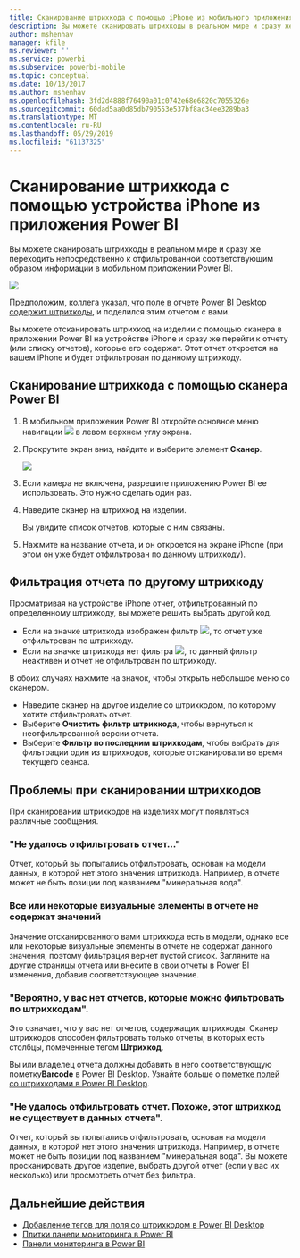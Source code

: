 ```yaml
---
title: Сканирование штрихкода с помощью iPhone из мобильного приложения Power BI
description: Вы можете сканировать штрихкоды в реальном мире и сразу же переходить непосредственно к отфильтрованной соответствующим образом информации в мобильном приложении Power BI.
author: mshenhav
manager: kfile
ms.reviewer: ''
ms.service: powerbi
ms.subservice: powerbi-mobile
ms.topic: conceptual
ms.date: 10/13/2017
ms.author: mshenhav
ms.openlocfilehash: 3fd2d4888f76490a01c0742e68e6820c7055326e
ms.sourcegitcommit: 60dad5aa0d85db790553e537bf8ac34ee3289ba3
ms.translationtype: MT
ms.contentlocale: ru-RU
ms.lasthandoff: 05/29/2019
ms.locfileid: "61137325"
---
```

# <a name="scan-a-barcode-with-your-iphone-from-the-power-bi-mobile-app"></a>Сканирование штрихкода с помощью устройства iPhone из приложения Power BI
Вы можете сканировать штрихкоды в реальном мире и сразу же переходить непосредственно к отфильтрованной соответствующим образом информации в мобильном приложении Power BI.

![](media/mobile-apps-scan-barcode-iphone/power-bi-barcode-scanner.png)

Предположим, коллега [указал, что поле в отчете Power BI Desktop содержит штрихкоды](../../desktop-mobile-barcodes.md), и поделился этим отчетом с вами. 

Вы можете отсканировать штрихкод на изделии с помощью сканера в приложении Power BI на устройстве iPhone и сразу же перейти к отчету (или списку отчетов), которые его содержат. Этот отчет откроется на вашем iPhone и будет отфильтрован по данному штрихкоду.

## <a name="scan-a-barcode-with-the-power-bi-scanner"></a>Сканирование штрихкода с помощью сканера Power BI
1. В мобильном приложении Power BI откройте основное меню навигации ![](media/mobile-apps-scan-barcode-iphone/pbi_iph_navmenu.png) в левом верхнем углу экрана. 
2. Прокрутите экран вниз, найдите и выберите элемент **Сканер**. 
   
    ![](media/mobile-apps-scan-barcode-iphone/power-bi-scanner.png)
3. Если камера не включена, разрешите приложению Power BI ее использовать. Это нужно сделать один раз. 
4. Наведите сканер на штрихкод на изделии. 
   
    Вы увидите список отчетов, которые с ним связаны.
5. Нажмите на название отчета, и он откроется на экране iPhone (при этом он уже будет отфильтрован по данному штрихкоду).

## <a name="filter-by-other-barcodes-while-in-a-report"></a>Фильтрация отчета по другому штрихкоду
Просматривая на устройстве iPhone отчет, отфильтрованный по определенному штрихкоду, вы можете решить выбрать другой код.

* Если на значке штрихкода изображен фильтр ![](media/mobile-apps-scan-barcode-iphone/power-bi-barcode-filtered-icon-black.png), то отчет уже отфильтрован по штрикходу. 
* Если на значке штрихкода нет фильтра ![](media/mobile-apps-scan-barcode-iphone/power-bi-barcode-unfiltered-icon.png), то данный фильтр неактивен и отчет не отфильтрован по штрихкоду. 

В обоих случаях нажмите на значок, чтобы открыть небольшое меню со сканером.

* Наведите сканер на другое изделие со штрихкодом, по которому хотите отфильтровать отчет. 
* Выберите **Очистить фильтр штрихкода**, чтобы вернуться к неотфильтрованной версии отчета.
* Выберите **Фильтр по последним штрихкодам**, чтобы выбрать для фильтрации один из штрихкодов, которые отсканировали во время текущего сеанса.

## <a name="issues-with-scanning-a-barcode"></a>Проблемы при сканировании штрихкодов
При сканировании штрихкодов на изделиях могут появляться различные сообщения.

### <a name="couldnt-filter-report"></a>"Не удалось отфильтровать отчет..."
Отчет, который вы попытались отфильтровать, основан на модели данных, в которой нет этого значения штрихкода. Например, в отчете может не быть позиции под названием "минеральная вода".  

### <a name="allsome-of-the-visuals-in-the-report-dont-contain-any-value"></a>Все или некоторые визуальные элементы в отчете не содержат значений
Значение отсканированного вами штрихкода есть в модели, однако все или некоторые визуальные элементы в отчете не содержат данного значения, поэтому фильтрация вернет пустой список. Загляните на другие страницы отчета или внесите в свои отчеты в Power BI изменения, добавив соответствующее значение. 

### <a name="looks-like-you-dont-have-any-reports-that-can-be-filtered-by-barcodes"></a>"Вероятно, у вас нет отчетов, которые можно фильтровать по штрихкодам".
Это означает, что у вас нет отчетов, содержащих штрихкоды. Сканер штрихкодов способен фильтровать только отчеты, в которых есть столбцы, помеченные тегом **Штрихкод**.  

Вы или владелец отчета должны добавить в него соответствующую пометку**Barcode** в Power BI Desktop. Узнайте больше о [пометке полей со штрихкодами в Power BI Desktop](../../desktop-mobile-barcodes.md).

### <a name="couldnt-filter-report---looks-like-this-barcode-doesnt-exist-in-the-report-data"></a>"Не удалось отфильтровать отчет. Похоже, этот штрихкод не существует в данных отчета".
Отчет, который вы попытались отфильтровать, основан на модели данных, в которой нет этого значения штрихкода. Например, в отчете может не быть позиции под названием "минеральная вода". Вы можете просканировать другое изделие, выбрать другой отчет (если у вас их несколько) или просмотреть отчет без фильтра. 

## <a name="next-steps"></a>Дальнейшие действия
* [Добавление тегов для поля со штрихкодом в Power BI Desktop](../../desktop-mobile-barcodes.md)
* [Плитки панели мониторинга в Power BI](../end-user-tiles.md)
* [Панели мониторинга в Power BI](../end-user-dashboards.md)

